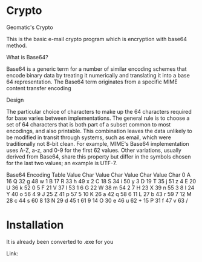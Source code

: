 # Crypto
Geomatic's Crypto


This is the basic e-mail crypto program which is encryption with base64 method.


What is Base64?

Base64 is a generic term for a number of similar encoding schemes that encode binary data by treating it numerically and translating it into a base 64 representation. The Base64 term originates from a specific MIME content transfer encoding


Design

The particular choice of characters to make up the 64 characters required for base varies between implementations. The general rule is to choose a set of 64 characters that is both part of a subset common to most encodings, and also printable. This combination leaves the data unlikely to be modified in transit through systems, such as email, which were traditionally not 8-bit clean. For example, MIME's Base64 implementation uses A-Z, a-z, and 0-9 for the first 62 values. Other variations, usually derived from Base64, share this property but differ in the symbols chosen for the last two values; an example is UTF-7.

Base64 Encoding Table
Value	Char	 	Value	Char	 	Value	Char	 	Value	Char
0	A	 	16	Q	 	32	g	 	48	w
1	B	 	17	R	 	33	h	 	49	x
2	C	 	18	S	 	34	i	 	50	y
3	D	 	19	T	 	35	j	 	51	z
4	E	 	20	U	 	36	k	 	52	0
5	F	 	21	V	 	37	l	 	53	1
6	G	 	22	W	 	38	m	 	54	2
7	H	 	23	X	 	39	n	 	55	3
8	I	 	24	Y	 	40	o	 	56	4
9	J	 	25	Z	 	41	p	 	57	5
10	K	 	26	a	 	42	q	 	58	6
11	L	 	27	b	 	43	r	 	59	7
12	M	 	28	c	 	44	s	 	60	8
13	N	 	29	d	 	45	t	 	61	9
14	O	 	30	e	 	46	u	 	62	+
15	P	 	31	f	 	47	v	 	63	/


Installation
============

It is already been converted to .exe for you

Link:

